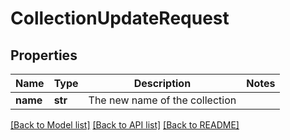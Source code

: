 # CollectionUpdateRequest

## Properties
Name | Type | Description | Notes
------------ | ------------- | ------------- | -------------
**name** | **str** | The new name of the collection | 

[[Back to Model list]](../README.md#documentation-for-models) [[Back to API list]](../README.md#documentation-for-api-endpoints) [[Back to README]](../README.md)


